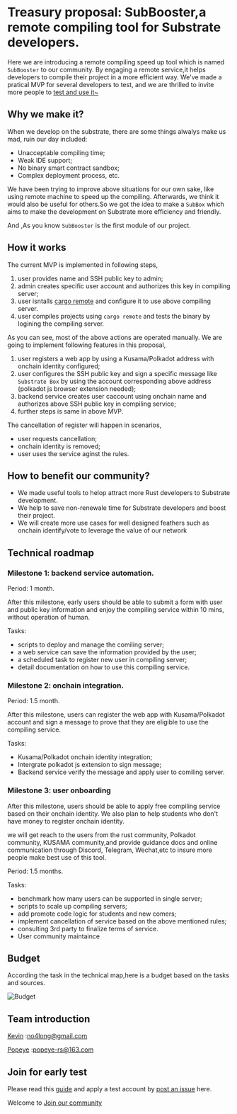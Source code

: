 # Treasury proposal: SubBooster,a remote compiling tool for Substrate developers.

Here we are introducing a remote compiling speed up tool which is named `SubBooster` to our community. By engaging a remote service,it helps developers to compile their project in a more efficient way. We've made a pratical MVP for several developers to test, and we are thrilled to invite more people to [test and use it~](https://github.com/sub-box/sub-box)

## Why we make it?

When we develop on the substrate, there are some things alwalys make us mad, ruin our day included:

* Unacceptable compiling time;
* Weak IDE support;
* No binary smart contract sandbox;
* Complex deployment process, etc.

We have been trying to improve above situations for our own sake, like using remote machine to speed up the compiling. Afterwards, we think it would also be useful for others.So we got the idea to make a `SubBox` which aims to make the development on Substrate more efficiency and friendly.

And ,As you know `SubBooster` is the first module of our project.

<!-- With the of development of Polkadot and KUSAMA ,more and more peole are involved into the substrate ecosystem.Including developers who making their project on substrate and students or blockchain fans doing experiments on it.while the substrate framwork require a crucial compute source far beyond common users device.It usually takes hours to do the compile stuff.It's neither easy nor efficiency to compile the project for users,which keep many people out of this brand new field. -->

## How it works

The current MVP is implemented in following steps,

1. user provides name and SSH public key to admin;
2. admin creates specific user account and authorizes this key in compiling server;
3. user isntalls [cargo remote](https://github.com/sgeisler/cargo-remote) and configure it to use above compiling server.
4. user compiles projects using `cargo remote` and tests the binary by logining the compiling server.

As you can see, most of the above actions are operated manually. We are going to implement following features in this proposal,

1. user registers a web app by using a Kusama/Polkadot address with onchain identity configured;
2. user configures the SSH public key and sign a specific message like `Substrate Box` by using the account corresponding above address (polkadot js browser extension needed);
3. backend service creates user caccount using onchain name and authorizes above SSH public key in compiling service;
4. further steps is same in above MVP.

The cancellation of register will happen in scenarios,
* user requests cancellation;
* onchain identity is removed;
* user uses the service aginst the rules.

## How to benefit our community?

<!-- We make good toointend to bring these values to the ecosystem: -->

* We made useful tools to helop attract more Rust developers to Substrate development.
* We help to save non-renewale time for Substrate developers and boost their project.
* We will create more use cases for well designed feathers such as onchain identify/vote to leverage the value of our network


## Technical roadmap

### Milestone 1: backend service automation.

Period: 1 month.

After this milestone, early users should be able to submit a form with user and public key information and enjoy the compiling service within 10 mins, without operation of human.

Tasks:

* scripts to deploy and manage the comiling server;
* a web service can save the information provided by the user;
* a scheduled task to register new user in compiling server;
* detail documentation on how to use this compiling service.

### Milestone 2: onchain integration.

Period: 1.5 month.

After this milestone, users can register the web app with Kusama/Polkadot account and sign a message to prove that they are eligible to use the compiling service.

Tasks:

* Kusama/Polkadot onchain identity integration;
* Intergrate polkadot js extension to sign message;
* Backend service verify the message and apply user to comiling server.

### Milestone 3: user onboarding

After this milestone, users should be able to apply free compiling service based on their onchain identity. We also plan to help students who don't have money to register onchain identity.

we will get reach to the users from the rust community, Polkadot community, KUSAMA community,and provide guidance docs and online communication through Discord, Telegram, Wechat,etc to insure more people make best use of this tool.

Period: 1.5 months.

Tasks:

* benchmark how many users can be supported in single server;
* scripts to scale up compiling servers;
* add promote code logic for students and new comers;
* implement cancellation of service based on the above mentioned rules;
* consulting 3rd party to finalize terms of service.
* User community maintaince


## Budget

According the task in the technical map,here is a budget based on the tasks and sources.
<!-- ![Budget](images/Budget.png) -->
![Budget](https://github.com/sub-box/sub-box/blob/kevin/images/budget.png)


<!-- ### Server configuration
- renting servers :10 severs well meet the requirements
|Amd |3950x| CPU
16core| 32threads
250G SSD |64G Memory
|bandwith:|xxxT
customized IP
<!-- -->
<!-- - Deployment Optmize and maintaince
We will make a series of automatic scripts to fit the compiling workflow.
Monitor the severs,optimize the sever performance,disaster backup to provide stable and convinient service.

<!-- A web-based interface will be provided for users to register and get access to the tool. -->
<!-- ![web](images/web.png) -->

## Team introduction

[Kevin](https://github.com/gbt1988)     :no4long@gmail.com

[Popeye](https://github.com/popeye-rs)  :popeye-rs@163.com



## Join for early test

Please read this [guide](https://github.com/sub-box/sub-box) and apply a test account by [post an issue](https://github.com/sub-box/sub-box/issues) here.

Welcome to [Join our community](https://matrix.to/#/!gfhnvVqzkcifYdNRGE:matrix.org?via=matrix.org)

<!-- ## More about Subbox -->

